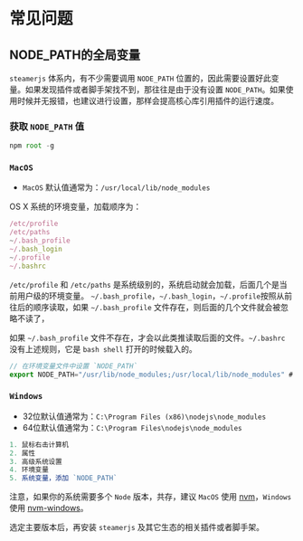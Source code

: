 # 常见问题

## NODE_PATH的全局变量
`steamerjs` 体系内，有不少需要调用 `NODE_PATH` 位置的，因此需要设置好此变量。如果发现插件或者脚手架找不到，那往往是由于没有设置 `NODE_PATH`。如果使用时候并无报错，也建议进行设置，那样会提高核心库引用插件的运行速度。

### 获取 `NODE_PATH` 值

```javascript
npm root -g
```

### `MacOS`

* `MacOS` 默认值通常为：`/usr/local/lib/node_modules`

OS X 系统的环境变量，加载顺序为：

```javascript
/etc/profile
/etc/paths 
~/.bash_profile 
~/.bash_login 
~/.profile 
~/.bashrc
```

`/etc/profile` 和 `/etc/paths` 是系统级别的，系统启动就会加载，后面几个是当前用户级的环境变量。 `~/.bash_profile`，`~/.bash_login`，`~/.profile`按照从前往后的顺序读取，如果 `~/.bash_profile` 文件存在，则后面的几个文件就会被忽略不读了，

如果 `~/.bash_profile` 文件不存在，才会以此类推读取后面的文件。`~/.bashrc` 没有上述规则，它是 `bash shell` 打开的时候载入的。

```javascript
// 在环境变量文件中设置 `NODE_PATH`
export NODE_PATH="/usr/lib/node_modules;/usr/local/lib/node_modules" # 指定 NODE_PATH 变量

```

### `Windows`

* 32位默认值通常为：`C:\Program Files (x86)\nodejs\node_modules`
* 64位默认值通常为：`C:\Program Files\nodejs\node_modules`

```javascript
1. 鼠标右击计算机
2. 属性
3. 高级系统设置
4. 环境变量
5. 系统变量，添加 `NODE_PATH`
```

注意，如果你的系统需要多个 `Node` 版本，共存，建议 `MacOS` 使用 [nvm](https://github.com/creationix/nvm)，`Windows` 使用 [nvm-windows](https://github.com/coreybutler/nvm-windows)。

选定主要版本后，再安装 `steamerjs` 及其它生态的相关插件或者脚手架。